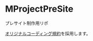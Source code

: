 # MProjectPreSite
プレサイト制作用リポ

[オリジナルコーディング規約](https://github.com/YngLab/coding_rule/blob/master/README.md)を採用します。
